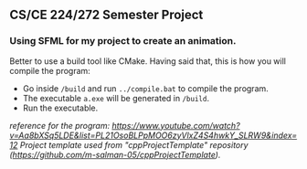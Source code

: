 ## CS/CE 224/272 Semester Project

### Using SFML for my project to create an animation.

Better to use a build tool like CMake. Having said that, this is how you will compile the program:
- Go inside `/build` and run `../compile.bat` to compile the program.
- The executable `a.exe` will be generated in `/build`. 
- Run the executable.

_reference for the program: https://www.youtube.com/watch?v=Aa8bXSq5LDE&list=PL21OsoBLPpMOO6zyVlxZ4S4hwkY_SLRW9&index=12_
_Project template used from "cppProjectTemplate" repository (https://github.com/m-salman-05/cppProjectTemplate)._
